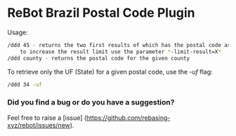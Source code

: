 # ReBot Brazil Postal Code Plugin


Usage:

```bash
/ddd 45 - returns the two first results of which has the postal code as 45.
    to increase the result limit use the parameter *-limit-result=X*
/ddd county - returns the postal code for the given county
```

To retrieve only the UF (State) for a given postal code, use the *-uf* flag:

```bash
/ddd 34 -uf
```


### Did you find a bug or do you have a suggestion?
Feel free to raise a [issue] (https://github.com/rebasing-xyz/rebot/issues/new).